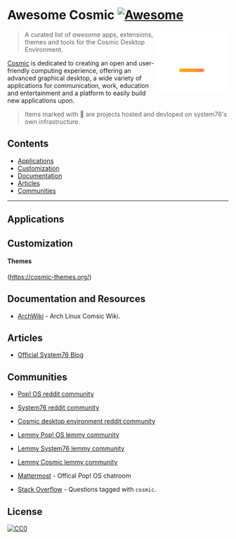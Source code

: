 # Awesome Cosmic [![Awesome](https://awesome.re/badge.svg)](https://awesome.re)

[<img src="media/cosmic logo white + gradient mark.svg" align="right" width="166">]([https://system76.com/cosmic])

> A curated list of _awesome_ apps, extensions, themes and tools for the Cosmic Desktop Environment.

[Cosmic]([https://system76.com/cosmic]) is dedicated to creating an open and user-friendly computing experience, offering an advanced graphical desktop, a wide variety of applications for communication, work, education and entertainment and a platform to easily build new applications upon.

> Items marked with 📌 are projects hosted and devloped on system76's own infrastructure.

## Contents

- [Applications](#applications)
- [Customization](#customization)
- [Documentation](#documentation)
- [Articles](#articles)
- [Communities](#communities)

---

## Applications


## Customization

#### Themes
(https://cosmic-themes.org/)


## Documentation and Resources

- [ArchWiki](https://wiki.archlinux.org/index.php/COSMIC) - Arch Linux Comsic Wiki.


## Articles

- [Official System76 Blog](https://blog.system76.com/)


## Communities

- [Pop! OS reddit community](https://libreddit.oxymagnesium.com/r/pop_os/)
- [System76 reddit community](https://libreddit.oxymagnesium.com/r/System76/)
- [Cosmic desktop environment reddit community](https://libreddit.oxymagnesium.com/r/COSMICDE/)
  
- [Lemmy Pop! OS lemmy community](https://lemmy.ml/c/pop_os/)
- [Lemmy System76 lemmy community](https://lemmy.ml/c/system76/)
- [Lemmy Cosmic lemmy community](https://lemmy.ml/c/cosmic/)
  
- [Mattermost](https://chat.pop-os.org/pop-os/) - Offical Pop! OS chatroom
- [Stack Overflow](https://stackoverflow.com/questions/tagged/cosmic) - Questions tagged with `cosmic`.

## License

[![CC0](http://mirrors.creativecommons.org/presskit/buttons/88x31/svg/cc-zero.svg)](https://creativecommons.org/publicdomain/zero/1.0/)

